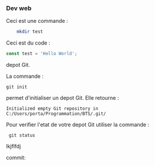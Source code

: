 ### Dev web 

Ceci est une commande : 
``` bash
    mkdir test
```

Ceci est du code : 
``` javascript
const test = 'Hello World';
```
 depot Git.

La commande :
```
git init 
```
permet d'initialiser un depot Git. Elle retourne : 
```
Initialized empty Git repository in C:/Users/porta/Programmation/BTS/.git/
```


Pour verifier l'etat de votre depot Git utiliser la commande : 
```
 git status 
```

lkjflfdj

commit:
